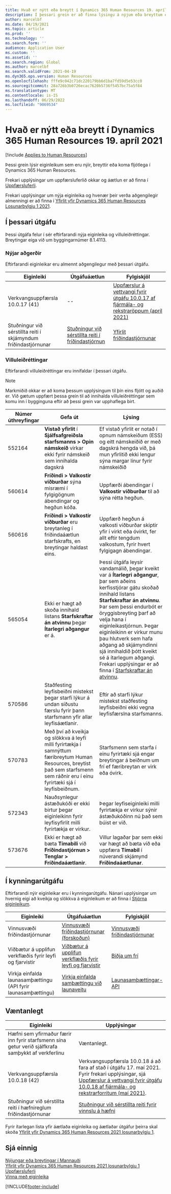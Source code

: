 ```yaml
---
title: Hvað er nýtt eða breytt í Dynamics 365 Human Resources 19. apríl 2021
description: Í þessari grein er að finna lýsingu á nýjum eða breyttum eiginleikum í Microsoft Dynamics 365 Human Resources fyrir 19. apríl 2021.
author: marcelbf
ms.date: 04/19/2021
ms.topic: article
ms.prod: ''
ms.technology: ''
ms.search.form: ''
audience: Application User
ms.custom: ''
ms.assetid: ''
ms.search.region: Global
ms.author: marcelbf
ms.search.validFrom: 2021-04-19
ms.dyn365.ops.version: Human Resources
ms.openlocfilehash: fffe9c042c71dc220179bb6d1ba7fd59d5e53cc0
ms.sourcegitcommit: 28a726b3b0726ecac7620b5736f5457bc75a5f84
ms.translationtype: MT
ms.contentlocale: is-IS
ms.lasthandoff: 06/29/2022
ms.locfileid: "9069534"
---
```

# <a name="whats-new-or-changed-in-dynamics-365-human-resources-april-19-2021"></a>Hvað er nýtt eða breytt í Dynamics 365 Human Resources 19. apríl 2021

[!include [Applies to Human Resources](../includes/applies-to-hr.md)]

Þessi grein lýsir eiginleikum sem eru nýir, breyttir eða koma fljótlega í Dynamics 365 Human Resources.

Frekari upplýsingar um uppfærsluferlið okkar og áætlun er að finna í [Uppfærsluferli](hr-admin-setup-update-process.md).

Frekari upplýsingar um nýja eiginleika og hvenær þeir verða aðgengilegir almenningi er að finna í [Yfirlit yfir Dynamics 365 Human Resources Losunarbylgju 1 2021](/dynamics365-release-plan/2021wave1/human-resources/dynamics365-human-resources/).

## <a name="in-this-release"></a>Í þessari útgáfu

Þessi útgáfa felur í sér eftirfarandi nýja eiginleika og villuleiðréttingar. Breytingar eiga við um byggingarnúmer 8.1.4113.

### <a name="new-features"></a>Nýjar aðgerðir

Eftirfarandi eiginleikar eru almennt aðgengilegur með þessari útgáfu.

| Eiginleiki | Útgáfuáætlun | Fylgiskjöl |
| --- | --- | --- |
| Verkvangsuppfærsla 10.0.17 (41) | -- | [Uppfærslur á vettvangi fyrir útgáfu 10.0.17 af fjármála- og rekstraröppum (apríl 2021)](../fin-ops-core/dev-itpro/get-started/whats-new-platform-updates-10-0-17.md) |
| Stuðningur við sérstillta reiti í skjámyndum fríðindastjórnunar | [Stuðningur við sérstillta reiti í fríðindastjórnun](/dynamics365-release-plan/2021wave1/human-resources/dynamics365-human-resources/custom-field-support-benefits-management)| [Yfirlit fríðindastjórnunar](hr-benefits-management-overview.md)|

### <a name="bug-fixes"></a>Villuleiðréttingar

Eftirfarandi villuleiðréttingar eru innifaldar í þessari útgáfu.

> [!NOTE]
> Markmiðið okkar er að koma þessum upplýsingum til þín eins fljótt og auðið er. Við gætum uppfært þessa grein til að innihalda villuleiðréttingar sem komu inn í bygginguna eftir að þessi grein var upphaflega birt.

| Númer úthreyfingar | Gefa út |  Lýsing |
| --- | --- | --- |
| 552164 | **Vistað yfirlit** í **Sjálfsafgreiðsla starfsmanns > Opin námskeið** virkar ekki fyrir námskeið sem innihalda dagskrá | Ef vistað yfirlit er notað í opnum námskeiðum (ESS) og eitt námskeiðið er með dagskrá hengda við, þá mun yfirlitið ekki lengur sýna margar línur fyrir námskeiðið |
| 560614 | **Fríðindi > Valkostir viðburðar** sýna misræmi í fylgigögnum ábendingar og hegðun kóða. | Uppfærði ábendingar í **Valkostir viðburðar** til að sýna rétta hegðun. |
| 560616 | **Fríðindi > Valkostir viðburðar** eru breytanleg í fríðindaáætlun starfskrafts, en breytingar haldast eins. | Uppfærð hegðun á valkosti viðburðar skiptir yfir í virkt eða óvirkt, fer allt eftir tengdum valkostum, fyrir hvert fylgigagn ábendingar. |
| 565054 | Ekki er hægt að skoða innihald listans **Starfskraftar án atvinnu** þegar **Ítarlegri aðgangur** er á. | Þessi útgáfa leysir vandamálið, þegar kveikt var á **Ítarlegri aðgangur**, þar sem aðeins kerfisstjórar gátu skoðað innihald listans **Starfskraftar án atvinnu**. Þar sem þessi endurbót er öryggisbreyting þarf að velja hana í eiginleikastjórnun. Þegar eiginleikinn er virkur munu þau hlutverk sem hafa aðgang að skjámyndinni sjá innihaldið þótt kveikt sé á ítarlegum aðgangi. Frekari upplýsingar er að finna í [Starfskraftar án atvinnu](hr-personnel-workers-without-employment.md). |
| 570586 | Staðfesting leyfisbeiðni mistekst þegar starfi lýkur á undan síðustu færslu fyrir þann starfsmann yfir allar leyfisáætlanir. | Eftir að starfi lýkur mistekst staðfesting leyfisbeiðni ekki vegna leyfisfærslna starfsmanns.|
| 570783 | Með því að kveikja og slökkva á leyfi milli fyrirtækja í samnýttum færibreytum Human Resources, breytist það sem starfsmenn sem ráðnir eru í einu fyrirtæki sjá í leyfisbeiðnum. | Starfsmenn sem starfa í einu fyrirtæki sjá engar breytingar á beiðnum um frí ef færibreytan er virk eða óvirk. |
| 572343 | Nauðsynlegur ástæðukóði er ekki birtur þegar eiginleikinn fyrir leyfisyfirlit milli fyrirtækja er virkur. | Þegar leyfiseiginleiki milli fyrirtækja er virkur sýnir ástæðukóðinn nú það sem búist er við. |
| 573676 | Ekki er hægt að bæta **Tímabili** við **Fríðindastjórnun > Tenglar > Fríðindaáætlanir**. | Villur lagaðar þar sem ekki var hægt að bæta við eða uppfæra **Tímabil** í núverandi skjámynd **Fríðindaáætlunar**. |

## <a name="in-preview"></a>Í kynningarútgáfu

Eftirfarandi nýir eiginleikar eru í kynningarútgáfu. Nánari upplýsingar um hvernig eigi að kveikja og slökkva á eiginleikum er að finna í [Stjórna eiginleikum](hr-admin-manage-features.md).

| Eiginleiki | Útgáfuáætlun | Fylgiskjöl |
| --- | --- | --- |
| Vinnusvæði fríðindastjórnunar | [Vinnusvæði fríðindastjórnunar (forskoðun)](/dynamics365-release-plan/2020wave2/human-resources/dynamics365-human-resources/benefits-management-workspace) | [Vinnusvæði fríðindastjórnunar](hr-benefits-management-workspace.md) |
| Viðbætur á upplifun verkflæðis fyrir leyfi og fjarvistir | [Viðbætur á upplifun verkflæðis fyrir leyfi og fjarvistir](https://go.microsoft.com/fwlink/?linkid=2147528) | [Biðja um frí](hr-employee-self-service-request-time-off.md)|
| Virkja einfalda launasamþættingu (API fyrir launasamþættingu) | [Virkja einfalda samþættingu við launaveitu](/dynamics365-release-plan/2021wave1/human-resources/dynamics365-human-resources/enable-simplified-integration-payroll-providers) | [Launasamþættingar-API](hr-admin-integration-payroll-api-introduction.md)|

## <a name="coming-soon"></a>Væntanlegt

| Eiginleiki | Upplýsingar |
| --- | --- |
| Hæfni sem yfirmaður færir inn fyrir starfsmenn sína getur verið sjálfkrafa samþykkt af verkferlinu | Væntanlegt. |
| Verkvangsuppfærsla 10.0.18 (42) | Verkvangsuppfærsla 10.0.18 á að fara af stað í útgáfu 17. maí 2021. Fyrir frekari upplýsingar, sjá [Uppfærslur á vettvangi fyrir útgáfu 10.0.18 af fjármála- og rekstrarforritum (maí 2021)](/dynamics365/fin-ops-core/dev-itpro/get-started/whats-new-platform-updates-10-0-18). |
| Stuðningur við sérstillta reiti í hæfnireglum fríðindastjórnunar  | [Stuðningur við sérstillta reiti fyrir vinnslu á hæfni](/dynamics365-release-plan/2021wave1/human-resources/dynamics365-human-resources/custom-field-support-eligibility-processing) |

Fyrir ítarlegan lista yfir áætlaða eiginleika og áætlaðar útgáfur þeirra skal skoða [Yfirlit yfir Dynamics 365 Human Resources 2021 losunarbylgju 1](/dynamics365-release-plan/2021wave1/human-resources/dynamics365-human-resources/).

## <a name="see-also"></a>Sjá einnig

[Nýjungar eða breytingar í Mannauði](hr-admin-whats-new.md)</br>
[Yfirlit yfir Dynamics 365 Human Resources 2021 losunarbylgju 1](/dynamics365-release-plan/2021wave1/human-resources/dynamics365-human-resources/)</br>
[Uppfærsluferli](hr-admin-setup-update-process.md)</br>
[Vinna með eiginleika](hr-admin-manage-features.md)

[!INCLUDE[footer-include](../includes/footer-banner.md)]

